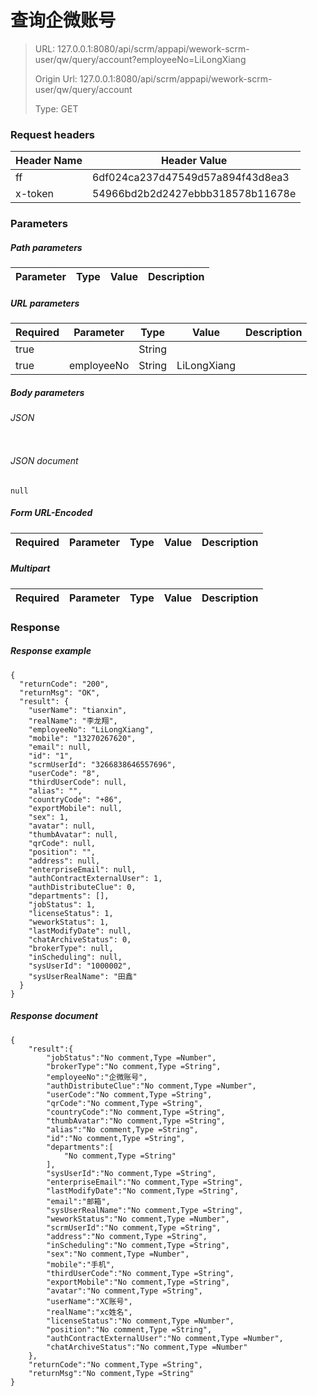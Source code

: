 # 查询企微账号

> URL: 127.0.0.1:8080/api/scrm/appapi/wework-scrm-user/qw/query/account?employeeNo=LiLongXiang
>
> Origin Url: 127.0.0.1:8080/api/scrm/appapi/wework-scrm-user/qw/query/account
>
> Type: GET


### Request headers

|Header Name| Header Value|
|---------|------|
|ff|6df024ca237d47549d57a894f43d8ea3|
|x-token|54966bd2b2d2427ebbb318578b11678e|

### Parameters

##### Path parameters

| Parameter | Type | Value | Description |
|---------|------|------|------------|


##### URL parameters

|Required| Parameter | Type | Value | Description |
|---------|---------|------|------|------------|
|true||String|||
|true|employeeNo|String|LiLongXiang||


##### Body parameters

###### JSON

```

```

###### JSON document

```
null
```


##### Form URL-Encoded
|Required| Parameter | Type | Value | Description |
|---------|---------|------|------|------------|


##### Multipart
|Required | Parameter | Type | Value | Description |
|---------|---------|------|------|------------|


### Response

##### Response example

```
{
  "returnCode": "200",
  "returnMsg": "OK",
  "result": {
    "userName": "tianxin",
    "realName": "李龙翔",
    "employeeNo": "LiLongXiang",
    "mobile": "13270267620",
    "email": null,
    "id": "1",
    "scrmUserId": "3266838646557696",
    "userCode": "8",
    "thirdUserCode": null,
    "alias": "",
    "countryCode": "+86",
    "exportMobile": null,
    "sex": 1,
    "avatar": null,
    "thumbAvatar": null,
    "qrCode": null,
    "position": "",
    "address": null,
    "enterpriseEmail": null,
    "authContractExternalUser": 1,
    "authDistributeClue": 0,
    "departments": [],
    "jobStatus": 1,
    "licenseStatus": 1,
    "weworkStatus": 1,
    "lastModifyDate": null,
    "chatArchiveStatus": 0,
    "brokerType": null,
    "inScheduling": null,
    "sysUserId": "1000002",
    "sysUserRealName": "田鑫"
  }
}
```

##### Response document
```
{
	"result":{
		"jobStatus":"No comment,Type =Number",
		"brokerType":"No comment,Type =String",
		"employeeNo":"企微账号",
		"authDistributeClue":"No comment,Type =Number",
		"userCode":"No comment,Type =String",
		"qrCode":"No comment,Type =String",
		"countryCode":"No comment,Type =String",
		"thumbAvatar":"No comment,Type =String",
		"alias":"No comment,Type =String",
		"id":"No comment,Type =String",
		"departments":[
			"No comment,Type =String"
		],
		"sysUserId":"No comment,Type =String",
		"enterpriseEmail":"No comment,Type =String",
		"lastModifyDate":"No comment,Type =String",
		"email":"邮箱",
		"sysUserRealName":"No comment,Type =String",
		"weworkStatus":"No comment,Type =Number",
		"scrmUserId":"No comment,Type =String",
		"address":"No comment,Type =String",
		"inScheduling":"No comment,Type =String",
		"sex":"No comment,Type =Number",
		"mobile":"手机",
		"thirdUserCode":"No comment,Type =String",
		"exportMobile":"No comment,Type =String",
		"avatar":"No comment,Type =String",
		"userName":"XC账号",
		"realName":"xc姓名",
		"licenseStatus":"No comment,Type =Number",
		"position":"No comment,Type =String",
		"authContractExternalUser":"No comment,Type =Number",
		"chatArchiveStatus":"No comment,Type =Number"
	},
	"returnCode":"No comment,Type =String",
	"returnMsg":"No comment,Type =String"
}
```



